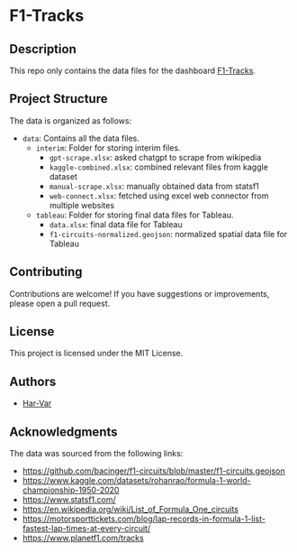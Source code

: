 # F1-Tracks

## Description  
This repo only contains the data files for the dashboard [F1-Tracks](https://public.tableau.com/app/profile/harshit/viz/F1Tracks/Formula1Tracks).

## Project Structure
The data is organized as follows:
* `data`: Contains all the data files.
  - `interim`: Folder for storing interim files.
      - `gpt-scrape.xlsx`: asked chatgpt to scrape from wikipedia
      - `kaggle-combined.xlsx`: combined relevant files from kaggle dataset 
      - `manual-scrape.xlsx`: manually obtained data from statsf1
      - `web-connect.xlsx`: fetched using excel web connector from multiple websites
  - `tableau`: Folder for storing final data files for Tableau.
      - `data.xlsx`: final data file for Tableau
      - `f1-circuits-normalized.geojson`: normalized spatial data file for Tableau


## Contributing
Contributions are welcome! If you have suggestions or improvements, please open a pull request.

## License
This project is licensed under the MIT License.

## Authors
- [Har-Var](https://github.com/Har-Var)

## Acknowledgments
The data was sourced from the following links:
- https://github.com/bacinger/f1-circuits/blob/master/f1-circuits.geojson
- https://www.kaggle.com/datasets/rohanrao/formula-1-world-championship-1950-2020
- https://www.statsf1.com/
- https://en.wikipedia.org/wiki/List_of_Formula_One_circuits
- https://motorsporttickets.com/blog/lap-records-in-formula-1-list-fastest-lap-times-at-every-circuit/
- https://www.planetf1.com/tracks

